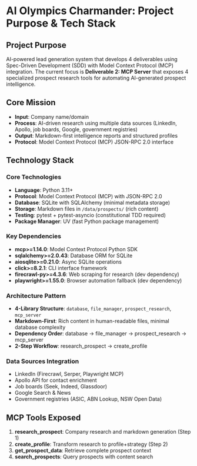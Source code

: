 # AI Olympics Charmander: Project Purpose & Tech Stack

## Project Purpose
AI-powered lead generation system that develops 4 deliverables using Spec-Driven Development (SDD) with Model Context Protocol (MCP) integration. The current focus is **Deliverable 2: MCP Server** that exposes 4 specialized prospect research tools for automating AI-generated prospect intelligence.

## Core Mission
- **Input**: Company name/domain
- **Process**: AI-driven research using multiple data sources (LinkedIn, Apollo, job boards, Google, government registries)
- **Output**: Markdown-first intelligence reports and structured profiles
- **Protocol**: Model Context Protocol (MCP) JSON-RPC 2.0 interface

## Technology Stack

### Core Technologies
- **Language**: Python 3.11+
- **Protocol**: Model Context Protocol (MCP) with JSON-RPC 2.0
- **Database**: SQLite with SQLAlchemy (minimal metadata storage)
- **Storage**: Markdown files in `/data/prospects/` (rich content)
- **Testing**: pytest + pytest-asyncio (constitutional TDD required)
- **Package Manager**: UV (fast Python package management)

### Key Dependencies
- **mcp>=1.14.0**: Model Context Protocol Python SDK
- **sqlalchemy>=2.0.43**: Database ORM for SQLite
- **aiosqlite>=0.21.0**: Async SQLite operations
- **click>=8.2.1**: CLI interface framework
- **firecrawl-py>=4.3.6**: Web scraping for research (dev dependency)
- **playwright>=1.55.0**: Browser automation fallback (dev dependency)

### Architecture Pattern
- **4-Library Structure**: `database`, `file_manager`, `prospect_research`, `mcp_server`
- **Markdown-First**: Rich content in human-readable files, minimal database complexity
- **Dependency Order**: database → file_manager → prospect_research → mcp_server
- **2-Step Workflow**: research_prospect → create_profile

### Data Sources Integration
- LinkedIn (Firecrawl, Serper, Playwright MCP)
- Apollo API for contact enrichment
- Job boards (Seek, Indeed, Glassdoor)
- Google Search & News
- Government registries (ASIC, ABN Lookup, NSW Open Data)

## MCP Tools Exposed
1. **research_prospect**: Company research and markdown generation (Step 1)
2. **create_profile**: Transform research to profile+strategy (Step 2)  
3. **get_prospect_data**: Retrieve complete prospect context
4. **search_prospects**: Query prospects with content search